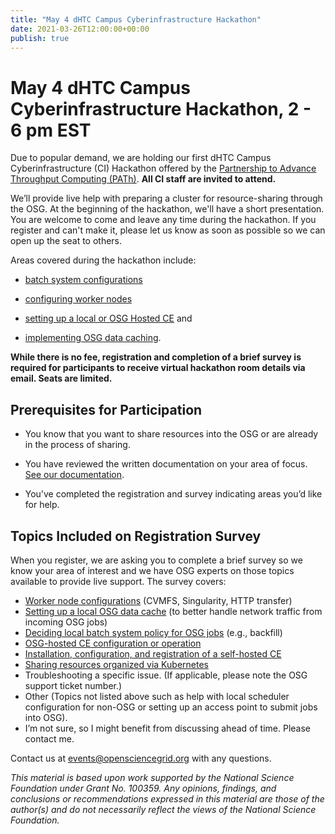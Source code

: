 ```yaml
---
title: "May 4 dHTC Campus Cyberinfrastructure Hackathon" 
date: 2021-03-26T12:00:00+00:00
publish: true
--- 
```

# May 4 dHTC Campus Cyberinfrastructure Hackathon, 2 - 6 pm EST

Due to popular demand, we are holding our first dHTC Campus Cyberinfrastructure (CI) Hackathon offered by the [Partnership to Advance Throughput Computing (PATh)](https://path-cc.io/). **All CI staff are invited to attend.**

We’ll provide live help with preparing a cluster for resource-sharing through the OSG. At the beginning of the hackathon, we'll have a short presentation.  You are welcome to come and leave any time during the hackathon. If you register and can't make it, please let us know as soon as possible so we can open up the seat to others.  

Areas covered during the hackathon include:
- [batch system configurations](https://opensciencegrid.org/docs/compute-element/install-htcondor-ce/) 

- [configuring worker nodes](https://opensciencegrid.org/docs/worker-node/using-wn/)

- [setting up a local or OSG Hosted CE](https://opensciencegrid.org/docs/compute-element/htcondor-ce-overview/) and

- [implementing OSG data caching](https://opensciencegrid.org/docs/data/stashcache/overview/).

**While there is no fee, registration and completion of a brief survey is required for participants to receive virtual hackathon room details via email.  Seats are limited.** 

## Prerequisites for Participation

- You know that you want to share resources into the OSG or are already in the process of sharing.

- You have reviewed the written documentation on your area of focus. [See our documentation](https://opensciencegrid.org/docs/).

- You’ve completed the registration and survey indicating areas you’d like for help.

## Topics Included on Registration Survey

When you register, we are asking you to complete a brief survey so we know your area of interest and we have OSG experts on those topics available to provide live support.  The survey covers:

- [Worker node configurations](https://opensciencegrid.org/docs/worker-node/using-wn/) (CVMFS, Singularity, HTTP transfer)
- [Setting up a local OSG data cache](https://opensciencegrid.org/docs/data/stashcache/install-cache/) (to better handle network traffic from incoming OSG jobs)
- [Deciding local batch system policy for OSG jobs](https://opensciencegrid.org/docs/compute-element/install-htcondor-ce/#batch-systems-other-than-htcondor) (e.g., backfill)
- [OSG-hosted CE configuration or operation](https://opensciencegrid.org/docs/compute-element/hosted-ce/)
- [Installation, configuration, and registration of a self-hosted CE](https://opensciencegrid.org/docs/compute-element/install-htcondor-ce/)
- [Sharing resources organized via Kubernetes](https://opensciencegrid.org/docs/resource-sharing/os-backfill-containers/)
- Troubleshooting a specific issue. (If applicable, please note the OSG support ticket number.)
- Other (Topics not listed above such as help with local scheduler configuration for non-OSG or setting up an access point to submit jobs into OSG).
- I’m not sure, so I might benefit from discussing ahead of time. Please contact me.


Contact us at events@opensciencegrid.org with any questions.

*This material is based upon work supported by the National Science Foundation under Grant No. 100359. Any opinions, findings, and conclusions or recommendations expressed in this material are those of the author(s) and do not necessarily reflect the views of the National Science Foundation.*
